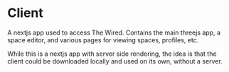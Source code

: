 # Client

A nextjs app used to access The Wired. Contains the main threejs app, a space editor, and various pages for viewing spaces, profiles, etc.

While this is a nextjs app with server side rendering, the idea is that the client could be downloaded locally and used on its own, without a server.
